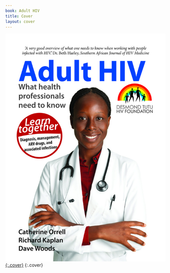 ```yaml
---
book: Adult HIV
title: Cover
layout: cover
---
```


[![Cover](images/cover.jpg){:.cover}](0-3-contents.html)
{:.cover}
